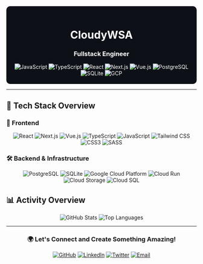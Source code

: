 <div align="center" style="background-color: #0D1117; color: white; padding: 20px; border-radius: 10px;">
  
# CloudyWSA

### Fullstack Engineer

<img src="https://img.shields.io/badge/JavaScript-F7DF1E?style=flat&logo=javascript&logoColor=black" alt="JavaScript"/>
<img src="https://img.shields.io/badge/TypeScript-007ACC?style=flat&logo=typescript&logoColor=white" alt="TypeScript"/>
<img src="https://img.shields.io/badge/React-61DAFB?style=flat&logo=react&logoColor=black" alt="React"/>
<img src="https://img.shields.io/badge/Next.js-000000?style=flat&logo=next.js&logoColor=white" alt="Next.js"/>
<img src="https://img.shields.io/badge/Vue.js-4FC08D?style=flat&logo=vue.js&logoColor=white" alt="Vue.js"/>

<img src="https://img.shields.io/badge/PostgreSQL-316192?style=flat&logo=postgresql&logoColor=white" alt="PostgreSQL"/>
<img src="https://img.shields.io/badge/SQLite-07405E?style=flat&logo=sqlite&logoColor=white" alt="SQLite"/>
<img src="https://img.shields.io/badge/GCP-4285F4?style=flat&logo=google-cloud&logoColor=white" alt="GCP"/>
</div>

---

## 🚀 Tech Stack Overview

### 🎨 Frontend
<div align="center">
  <img src="https://img.shields.io/badge/React-61DAFB?style=flat&logo=react&logoColor=black" alt="React"/>
  <img src="https://img.shields.io/badge/Next.js-000000?style=flat&logo=next.js&logoColor=white" alt="Next.js"/>
  <img src="https://img.shields.io/badge/Vue.js-4FC08D?style=flat&logo=vue.js&logoColor=white" alt="Vue.js"/>
  <img src="https://img.shields.io/badge/TypeScript-007ACC?style=flat&logo=typescript&logoColor=white" alt="TypeScript"/>
  <img src="https://img.shields.io/badge/JavaScript-F7DF1E?style=flat&logo=javascript&logoColor=black" alt="JavaScript"/>
  <img src="https://img.shields.io/badge/TailwindCSS-38B2AC?style=flat&logo=tailwind-css&logoColor=white" alt="Tailwind CSS"/>
  <img src="https://img.shields.io/badge/CSS3-1572B6?style=flat&logo=css3&logoColor=white" alt="CSS3"/>
  <img src="https://img.shields.io/badge/SASS-CC6699?style=flat&logo=sass&logoColor=white" alt="SASS"/>
</div>

### 🛠 Backend & Infrastructure
<div align="center">
  <img src="https://img.shields.io/badge/PostgreSQL-316192?style=flat&logo=postgresql&logoColor=white" alt="PostgreSQL"/>
  <img src="https://img.shields.io/badge/SQLite-07405E?style=flat&logo=sqlite&logoColor=white" alt="SQLite"/>
  <img src="https://img.shields.io/badge/Google%20Cloud%20Platform-4285F4?style=flat&logo=google-cloud&logoColor=white" alt="Google Cloud Platform"/>
  <img src="https://img.shields.io/badge/Cloud%20Run-4285F4?style=flat&logo=google-cloud&logoColor=white" alt="Cloud Run"/>
  <img src="https://img.shields.io/badge/Cloud%20Storage-4285F4?style=flat&logo=google-cloud&logoColor=white" alt="Cloud Storage"/>
  <img src="https://img.shields.io/badge/Cloud%20SQL-4285F4?style=flat&logo=google-cloud&logoColor=white" alt="Cloud SQL"/>
</div>

## 📊 Activity Overview

<div align="center">
  <img src="https://github-readme-stats.vercel.app/api?username=CloudyWSA&show_icons=true&theme=transparent" alt="GitHub Stats" />
  <img src="https://github-readme-stats.vercel.app/api/top-langs/?username=CloudyWSA&layout=compact&theme=transparent" alt="Top Languages" />
</div>

---

<div align="center">
  
### 🌍 Let's Connect and Create Something Amazing!

[![GitHub](https://img.shields.io/badge/GitHub-100000?style=for-the-badge&logo=github&logoColor=white)](https://github.com/CloudyWSA)
[![LinkedIn](https://img.shields.io/badge/LinkedIn-0A66C2?style=for-the-badge&logo=linkedin&logoColor=white)](https://www.linkedin.com/in/matheus-baroni-702172231/)
[![Twitter](https://img.shields.io/badge/Twitter-1DA1F2?style=for-the-badge&logo=twitter&logoColor=white)](https://twitter.com/cloudylol19)
[![Email](https://img.shields.io/badge/Email-D14836?style=for-the-badge&logo=gmail&logoColor=white)](mailto:matheusbaronicontato@gmail.com)

</div>
